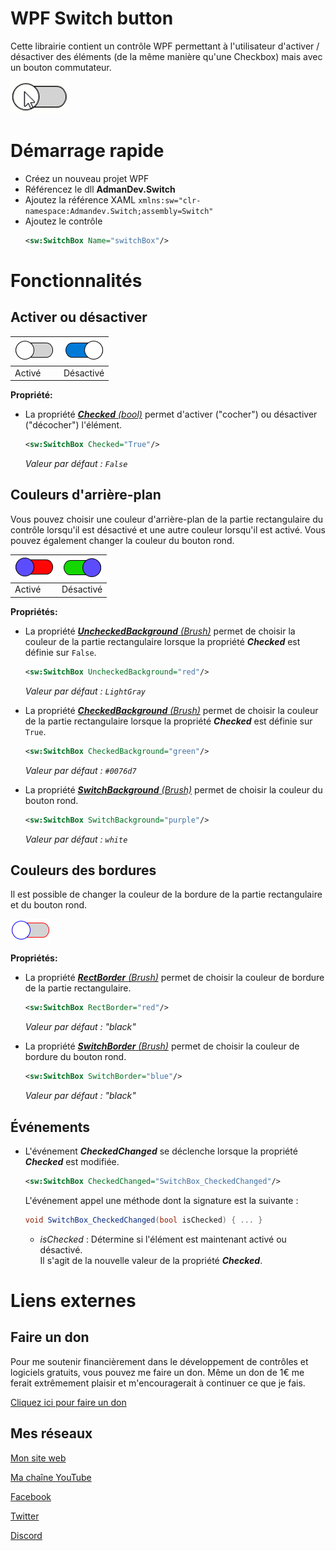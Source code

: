 ﻿# WPF Switch button


Cette librairie contient un contrôle WPF permettant à l'utilisateur d'activer / désactiver des éléments (de la même manière qu'une Checkbox) mais avec un bouton commutateur.

![Admandev.Switch](Docs/Switch.gif)

# Démarrage rapide
- Créez un nouveau projet WPF
- Référencez le dll **AdmanDev.Switch**
- Ajoutez la référence XAML
<code>xmlns:sw="clr-namespace:Admandev.Switch;assembly=Switch"</code>
- Ajoutez le contrôle
	```xml 
	<sw:SwitchBox Name="switchBox"/>
	```

# Fonctionnalités

## Activer ou désactiver 

|![Switch unchecked](Docs/Switch_unchecked.png)  |![Switch checked](Docs/Switch_checked.png)  |
|--|--|
| Activé | Désactivé |

**Propriété:**
- La propriété <u>***Checked***  *(bool)*</u> permet d'activer ("cocher") ou désactiver ("décocher") l'élément.
	```xml 
	<sw:SwitchBox Checked="True"/>
	```
	*Valeur par défaut : <code>False</code>*

## Couleurs d'arrière-plan
Vous pouvez choisir une couleur d'arrière-plan de la partie rectangulaire du contrôle lorsqu'il est désactivé et une autre couleur lorsqu'il est activé. Vous pouvez également changer la couleur du bouton rond.

|![Colored switch unchecked](Docs/Switch_unchecked_color.png)  |![Colored switch checked](Docs/Switch_checked_color.png)  |
|--|--|
| Activé | Désactivé |

**Propriétés:**
- La propriété <u>***UncheckedBackground*** *(Brush)*</u> permet de choisir la couleur de la partie rectangulaire lorsque la propriété ***Checked*** est définie sur <code>False</code>.
	```xml
	<sw:SwitchBox UncheckedBackground="red"/>
	``` 
	*Valeur par défaut : <code>LightGray</code>*
	

- La propriété <u>***CheckedBackground*** *(Brush)*</u> permet de choisir la couleur de la partie rectangulaire lorsque la propriété ***Checked*** est définie sur <code>True</code>.
	```xml
	<sw:SwitchBox CheckedBackground="green"/>
	```
	*Valeur par défaut : <code>#0076d7</code>*


- La propriété <u>***SwitchBackground*** *(Brush)*</u> permet de choisir la couleur du bouton rond.
	```xml
	<sw:SwitchBox SwitchBackground="purple"/>
	```
	*Valeur par défaut : <code>white</code>*

## Couleurs des bordures
Il est possible de changer la couleur de la bordure de la partie rectangulaire et du bouton rond.

![Colored borders switch unchecked](Docs/Switch_unchecked_border_color.png)

**Propriétés:**
- La propriété <u>***RectBorder*** *(Brush)*</u> permet de choisir la couleur de bordure de la partie rectangulaire.
	```xml
	<sw:SwitchBox RectBorder="red"/>
	```
	*Valeur par défaut : "black"*

- La propriété <u>***SwitchBorder*** *(Brush)*</u> permet de choisir la couleur de bordure du bouton rond.
	```xml
	<sw:SwitchBox SwitchBorder="blue"/>
	```
	*Valeur par défaut : "black"*


## Événements

- L'événement ***CheckedChanged*** se déclenche lorsque la propriété ***Checked*** est modifiée.
	```xml
	<sw:SwitchBox CheckedChanged="SwitchBox_CheckedChanged"/>
	```
	
	L'événement appel une méthode dont la signature est la suivante :
	```csharp
	void SwitchBox_CheckedChanged(bool isChecked) { ... }
	```
	
	* *isChecked* : Détermine si l'élément est maintenant  activé ou désactivé. <br>Il s'agit de la nouvelle valeur de la propriété ***Checked***.

# Liens externes

## Faire un don
Pour me soutenir financièrement dans le développement de contrôles et logiciels gratuits, vous pouvez me faire un don. Même un don de 1€ me ferait extrêmement plaisir et m'encouragerait à continuer ce que je fais.

[Cliquez ici pour faire un don](https://www.admandev.fr/donate.php) 

## Mes réseaux
[Mon site web](https://www.admandev.fr)

[Ma chaîne YouTube](https://www.youtube.com/c/ADMANDev)

[Facebook](https://www.facebook.com/AdmanDev/)

[Twitter](https://twitter.com/AdmanDev)

[Discord](https://discord.gg/EQnKUb4)



